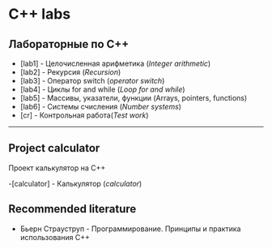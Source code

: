 # C++ labs

## Лабораторные по C++

- [lab1] - Целочисленная арифметика (_Integer arithmetic_)
- [lab2] - Рекурсия (_Recursion_)
- [lab3] - Оператор switch (_operator switch_)
- [lab4] - Циклы for and while (_Loop for and while_)
- [lab5] - Массивы, указатели, функции (Arrays, pointers, functions)
- [lab6] - Системы счисления (_Number systems_)
- [cr] - Контрольная работа(_Test work_)

---

## Project calculator

Проект калькулятор на C++

-[calculator] - Калькулятор (_calculator_)

## Recommended literature

- Бьерн Страуструп - Программирование. Принципы и практика использования C++

